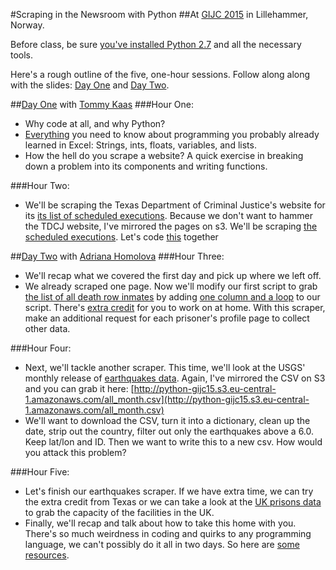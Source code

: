 #Scraping in the Newsroom with Python
##At [GIJC 2015](http://gijc2015.org/) in Lillehammer, Norway.

Before class, be sure [you've installed Python 2.7](PRE-CLASS.md) and all the necessary tools. 

Here's a rough outline of the five, one-hour sessions. Follow along along with the slides: [Day One](http://www.tommeagher.com/pythonGIJC15) and [Day Two](http://www.tommeagher.com/pythonGIJC15/daytwo.html).

##[Day One](http://www.tommeagher.com/pythonGIJC15) with [Tommy Kaas](http://www.kaasogmulvad.dk/)
###Hour One:
* Why code at all, and why Python?
* [Everything](https://github.com/tommeagher/pythonGIJC15/blob/master/scripts/day_one/the_basics.py) you need to know about programming you probably already learned in Excel: Strings, ints, floats, variables, and lists.
* How the hell do you scrape a website? A quick exercise in breaking down a problem into its components and writing functions.

###Hour Two:
* We'll be scraping the Texas Department of Criminal Justice's website for its [its list of scheduled executions](http://tdcj.state.tx.us/death_row/dr_scheduled_executions.html). Because we don't want to hammer the TDCJ website, I've mirrored the pages on s3. We'll be scraping [the scheduled executions](https://s3.amazonaws.com/python-at-ire15/death_row/dr_scheduled_executions.html). Let's code [this](https://github.com/tommeagher/pythonGIJC15/blob/master/scripts/day_one/scrape1.py) together

##[Day Two](http://www.tommeagher.com/pythonGIJC15/daytwo.html) with [Adriana Homolova](http://ada.homolova.sk/)
###Hour Three:
* We'll recap what we covered the first day and pick up where we left off.
* We already scraped one page. Now we'll modify our first script to grab [the list of all death row inmates](https://s3.amazonaws.com/python-at-ire15/death_row/dr_offenders_on_dr.html) by adding [one column and a loop](https://github.com/tommeagher/pythonGIJC15/blob/master/scripts/day_two/scrape2.py) to our script. There's [extra credit](https://github.com/tommeagher/pythonGIJC15/blob/master/scripts/day_two/extracredit.py) for you to work on at home. With this scraper, make an additional request for each prisoner's profile page to collect other data. 

###Hour Four:
* Next, we'll tackle another scraper. This time, we'll look at the USGS' monthly release of [earthquakes data](http://earthquake.usgs.gov/earthquakes/feed/v1.0/csv.php). Again, I've mirrored the CSV on S3 and you can grab it here: [http://python-gijc15.s3.eu-central-1.amazonaws.com/all_month.csv](http://python-gijc15.s3.eu-central-1.amazonaws.com/all_month.csv)
* We'll want to download the CSV, turn it into a dictionary, clean up the date, strip out the country, filter out only the earthquakes above a 6.0. Keep lat/lon and ID. Then we want to write this to a new csv. How would you attack this problem?

###Hour Five: 
* Let's finish our earthquakes scraper. If we have extra time, we can try the extra credit from Texas or we can take a look at the [UK prisons data](http://python-gijc15.s3.eu-central-1.amazonaws.com/contacts/prison-finder/index.html) to grab the capacity of the facilities in the UK.
* Finally, we'll recap and talk about how to take this home with you. There's so much weirdness in coding and quirks to any programming language, we can't possibly do it all in two days. So here are [some resources](https://github.com/ireapps/pycar/tree/master/takehome).